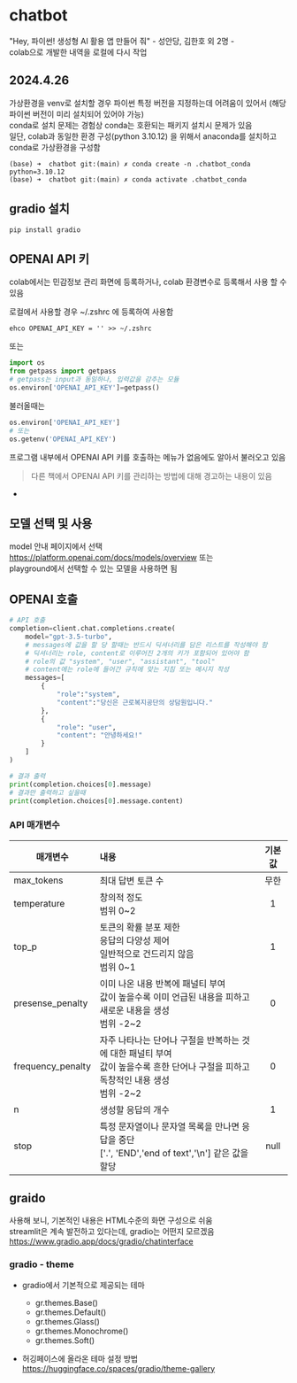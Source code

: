 # chatbot
 "Hey, 파이썬! 생성형 AI 활용 앱 만들어 줘" - 성안당, 김한호 외 2명 -   
 colab으로 개발한 내역을 로컬에 다시 작업


## 2024.4.26 
 가상환경을 venv로 설치할 경우 파이썬 특정 버전을 지정하는데 어려움이 있어서 (해당 파이썬 버전이 미리 설치되어 있어야 가능)    
 conda로 설치 문제는 경험상 conda는 호환되는 패키지 설치시 문제가 있음  
 일단, colab과 동일한 환경 구성(python 3.10.12) 을 위해서 anaconda를 설치하고 conda로 가상환경을 구성함

```shell
(base) ➜  chatbot git:(main) ✗ conda create -n .chatbot_conda python=3.10.12
(base) ➜  chatbot git:(main) ✗ conda activate .chatbot_conda
```

## gradio 설치 
```shell
pip install gradio
```

## OPENAI API 키
 colab에서는 민감정보 관리 화면에 등록하거나, colab 환경변수로 등록해서 사용 할 수 있음  
 
 로컬에서 사용할 경우 ~/.zshrc 에 등록하여 사용함  
 ```shell
 ehco OPENAI_API_KEY = '' >> ~/.zshrc
 ```
 또는
 ```python
 import os
 from getpass import getpass
 # getpass는 input과 동일하나, 입력값을 감추는 모듈
 os.environ['OPENAI_API_KEY']=getpass()
 ```
 불러올때는 
 ```python
 os.environ['OPENAI_API_KEY']
 # 또는 
 os.getenv('OPENAI_API_KEY')
 ```
 프로그램 내부에서 OPENAI API 키를 호출하는 메뉴가 없음에도 알아서 불러오고 있음  
 > 다른 책에서 OPENAI API 키를 관리하는 방법에 대해 경고하는 내용이 있음

- 
 
## 모델 선택 및 사용
model 안내 페이지에서 선택 
https://platform.openai.com/docs/models/overview
또는  
playground에서 선택할 수 있는 모델을 사용하면 됨


## OPENAI 호출
```python
# API 호출
completion=client.chat.completions.create(
    model="gpt-3.5-turbo",
    # messages에 값을 할 당 할때는 반드시 딕셔너리를 담은 리스트를 작성해야 함
    # 딕셔너리는 role, content로 이루어진 2개의 키가 포함되어 있어야 함
    # role의 값 "system", "user", "assistant", "tool"
    # content에는 role에 들어간 규칙에 맞는 지침 또는 메시지 작성
    messages=[
        {
            "role":"system",
            "content":"당신은 근로복지공단의 상담원입니다."
        },
        {
            "role": "user",
            "content": "안녕하세요!"
        }
    ]
)

# 결과 출력
print(completion.choices[0].message)
# 결과만 출력하고 싶을때
print(completion.choices[0].message.content)

```
### API 매개변수
|매개변수|내용|기본값      |
|----|:----|:----:|
|max_tokens|최대 답변 토큰 수|무한|
|temperature|창의적 정도<br>범위 0~2|1|
|top_p|토큰의 확률 분포 제한<br> 응답의 다양성 제어<br>일반적으로 건드리지 않음<br>범위 0~1|1|
|presense_penalty|이미 나온 내용 반복에 패널티 부여<br>값이 높을수록 이미 언급된 내용을 피하고 새로운 내용을 생성<br>범위 -2~2|0|
|frequency_penalty|자주 나타나는 단어나 구절을 반복하는 것에 대한 패널티 부여<br>값이 높을수록 흔한 단어나 구절을 피하고 독창적인 내용 생성<br>범위 -2~2|0|
|n|생성할 응답의 개수|1|
|stop|특정 문자열이나 문자열 목록을 만나면 응답을 중단<br>['.', 'END','end of text','\n'] 같은 값을 할당|null|

## graido 
사용해 보니, 기본적인 내용은 HTML수준의 화면 구성으로 쉬움   
streamlit은 계속 발전하고 있다는데, gradio는 어떤지 모르겠음
https://www.gradio.app/docs/gradio/chatinterface

### gradio - theme
- gradio에서 기본적으로 제공되는 테마
    - gr.themes.Base()
    - gr.themes.Default()
    - gr.themes.Glass()
    - gr.themes.Monochrome()
    - gr.themes.Soft()

- 허깅페이스에 올라온 테마 설정 방법  
https://huggingface.co/spaces/gradio/theme-gallery

